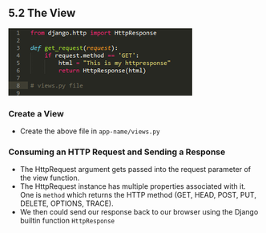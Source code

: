 ## 5.2 The View

![views](static/views.png)

### Create a View

* Create the above file in `app-name/views.py`

### Consuming an HTTP Request and Sending a Response

* The HttpRequest argument gets passed into the request parameter of the view function.
* The HttpRequest instance has multiple properties associated with it. One is `method` which returns the HTTP method (GET, HEAD, POST, PUT, DELETE, OPTIONS, TRACE).
* We then could send our response back to our browser using the Django builtin function `HttpResponse`